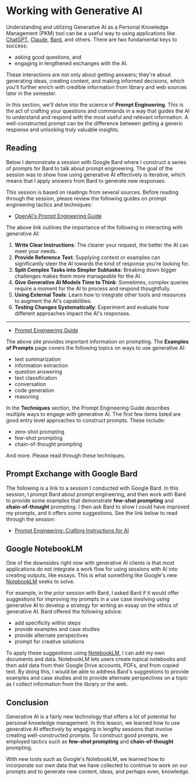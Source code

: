 # Working with Generative AI

Understanding and utilizing Generative AI
as a Personal Knowledge Management (PKM) tool
can be a useful way
to using applications
like
[ChatGPT][chatgpt],
[Claude][claude],
[Bard][bard],
and others.
There are two fundamental keys
to success:

- asking good questions, and
- engaging in lengthened exchanges with the AI.

These interactions are not
only about getting answers;
they're about generating ideas,
creating content, and
making informed decisions,
which you'll further enrich
with credible information
from library and web sources
later in the semester.

In this section,
we'll delve into
the science of **Prompt Engineering**.
This is the act of crafting
your questions and commands
in a way that guides the AI
to understand and respond
with the most useful and
relevant information.
A well-constructed prompt
can be the difference between
getting a generic response and
unlocking truly valuable insights.

## Reading

Below I demonstrate a session
with Google Bard
where I construct a series
of prompts for Bard
to talk about prompt engineering.
The goal of the session
was to show how
using generative AI effectively
is iterative,
which means that
I apply answers from Bard
to generate new responses.

This session is based on
readings from several sources.
Before reading through the session,
please review the following
guides on prompt engineering
tactics and techniques:

- [OpenAI's Prompt Engineering Guide][openai_prompt_eng]

The above link outlines the
importance of the following
in interacting with
generative AI:

1. **Write Clear Instructions**: The clearer your request, the better the AI can meet your needs.
2. **Provide Reference Text**: Supplying context or examples can significantly steer the AI towards the kind of response you're looking for.
3. **Split Complex Tasks into Simpler Subtasks**: Breaking down bigger challenges makes them more manageable for the AI.
4. **Give Generative AI Models Time to Think**: Sometimes, complex queries require a moment for the AI to process and respond thoughtfully.
5. **Using External Tools**: Learn how to integrate other tools and resources to augment the AI's capabilities.
6. **Testing Changes Systematically**: Experiment and evaluate how different approaches impact the AI's responses.

---

- [Prompt Engineering Guide][prompt_engineering_guide]

The above site provides important
information on prompting.
The **Examples of Prompts** page
covers the following topics
on ways to use generative AI:

- text summarization
- information extraction
- question answering
- text classification
- conversation
- code generation
- reasoning

In the **Techniques** section,
the Prompt Engineering Guide
describes multiple ways to engage
with generative AI.
The first few items listed
are good entry level approaches
to construct prompts.
These include:

- zero-shot prompting
- few-shot prompting
- chain-of-thought prompting

And more.
Please read through these techniques.

## Prompt Exchange with Google Bard

The following is a link
to a session I conducted with Google Bard.
In this session,
I prompt Bard about prompt engineering,
and then work with Bard
to provide some examples
that demonstrate
**few-shot prompting** and
**chain-of-thought** prompting.
I then ask Bard to show
I could have improved my prompts,
and it offers some suggestions.
See the link below
to read through the session:

- [Prompt Engineering: Crafting Instructions for AI][prompt_example]

## Google NotebookLM

One of the downsides
right now with generative AI clients
is that most applications
do not integrate a work flow
for using sessions with AI
into creating outputs,
like essays.
This is what something like
Google's new [NotebookLM][notebooklm]
seeks to solve.

For example,
in the prior session with Bard,
I asked Bard if it would
offer suggestions for improving
my prompts in a
use case involving using
generative AI to develop
a strategy for
writing an essay
on the ethics of generative AI.
Bard offered the following advice:

- add specificity within steps
- provide examples and case studies
- provide alternate perspectives
- prompt for creative solutions

To apply these suggestions
using [NotebookLM][notebooklm],
I can add my own documents and data.
NotebookLM lets users
create topical notebooks
and then add data from
their Google Drive accounts,
PDFs, and from copied text.
By doing this,
I would be able to address
Bard's suggestions to
provide examples and case studies
and to provide alternate perspectives
on a topic
as I collect information from
the library or the web. 

## Conclusion

Generative AI is a fairly new
technology that offers a lot of potential
for personal knowledge management.
In this lesson,
we learned how to use
generative AI effectively
by engaging in lengthy sessions
that involve creating well-constructed prompts.
To construct good prompts,
we employed tactics such as
**few-shot prompting** and
**chain-of-thought** prompting.

With new tools such as
Google's NotebookLM,
we learned how to
incorporate our own data
that we have collected to
continue to work on our prompts
and to generate new content,
ideas, and perhaps even, knowledge.

[openai_prompt_eng]:https://platform.openai.com/docs/guides/prompt-engineering
[chatgpt]:https://chat.openai.com
[claude]:https://claude.ai
[bard]:https://bard.google.com/chat
[prompt_example]:https://g.co/bard/share/9259d0f7d154
[prompt_engineering_guide]:https://www.promptingguide.ai/introduction/examples
[notebooklm]:https://notebooklm.google.com/
